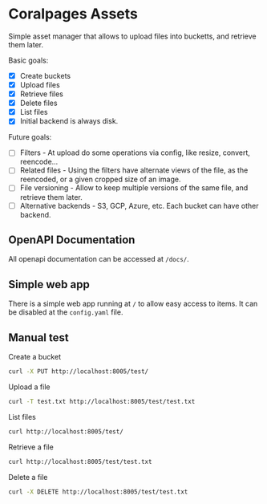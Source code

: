 # Coralpages Assets

Simple asset manager that allows to upload files into bucketts, and retrieve them later.

Basic goals:

- [x] Create buckets
- [x] Upload files
- [x] Retrieve files
- [x] Delete files
- [x] List files
- [x] Initial backend is always disk.

Future goals:

- [ ] Filters - At upload do some operations via config, like resize, convert, reencode...
- [ ] Related files - Using the filters have alternate views of the file, as the reencoded, or a given cropped size of an image.
- [ ] File versioning - Allow to keep multiple versions of the same file, and retrieve them later.
- [ ] Alternative backends - S3, GCP, Azure, etc. Each bucket can have other backend.

## OpenAPI Documentation

All openapi documentation can be accessed at `/docs/`.

## Simple web app

There is a simple web app running at `/` to allow easy access to items. It can be disabled at the `config.yaml` file.

## Manual test

Create a bucket

```sh
curl -X PUT http://localhost:8005/test/
```

Upload a file

```sh
curl -T test.txt http://localhost:8005/test/test.txt
```

List files

```sh
curl http://localhost:8005/test/
```

Retrieve a file

```sh
curl http://localhost:8005/test/test.txt
```

Delete a file

```sh
curl -X DELETE http://localhost:8005/test/test.txt
```
